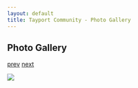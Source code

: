 ```yaml
---
layout: default
title: Tayport Community - Photo Gallery
---
```

## Photo Gallery

[prev](http://tayport.org.uk/photo/173) [next](http://tayport.org.uk/photo/175)

![ ](http://tayport.org.uk/media/174.jpg " ")

